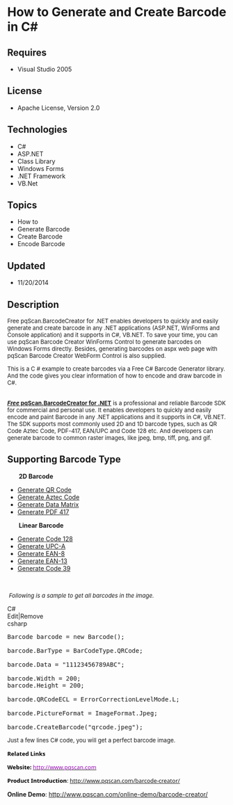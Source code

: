 # How to Generate and Create Barcode in C#
## Requires
- Visual Studio 2005
## License
- Apache License, Version 2.0
## Technologies
- C#
- ASP.NET
- Class Library
- Windows Forms
- .NET Framework
- VB.Net
## Topics
- How to
- Generate Barcode
- Create Barcode
- Encode Barcode
## Updated
- 11/20/2014
## Description

<p class="projectSummary"><span style="font-size:small">Free pqScan.BarcodeCreator for .NET enables developers to quickly and easily generate and create barcode in any .NET applications (ASP.NET, WinForms and Console application) and it supports in C#, VB.NET.
 To save your time, you can use pqScan Barcode Creator WinForms Control to generate barcodes on Windows Forms directly. Besides, generating barcodes on aspx web page with pqScan Barcode Creator WebForm Control is also supplied.<br>
</span></p>
<p><span style="font-size:small">This is a C # example to create barcodes via a Free C# Barcode Generator library. And the code gives you clear information of how to encode and draw barcode in C#.</span><br>
<em>&nbsp; </em></p>
<p><span style="font-size:small"><a title="encode and create barcode in .net" href="http://www.pqscan.com/barcode-creator/"><strong><em>Free</em></strong><strong> pqScan.<span style="font-size:small">BarcodeCreator
</span>for .NET</strong></a> is a professional and reliable Barcode SDK for commercial and personal use. It enables developers to quickly and easily encode and paint Barcode in any .NET applications and it supports in C#, VB.NET. The SDK supports most commonly
 used 2D and 1D barcode types, such as QR Code Aztec Code, PDF-417, EAN/UPC <span style="font-size:small">
and</span> Code 128 <span style="font-size:small">etc. And <span style="font-size:small">
developers can generate barcode to common raster images, like jpeg, bmp, tiff, png, and gif.</span></span></span></p>
<h2><strong>Supporting Barcode Type</strong></h2>
<p><strong>&nbsp;&nbsp;&nbsp;&nbsp;&nbsp;&nbsp;&nbsp; 2D Barcode<br>
</strong></p>
<ul>
<li><a title="create qrcode in .net" href="http://www.pqscan.com/generate-barcode/qrcode.html">Generate QR Code
</a></li><li><a title="create aztec code in .net" href="http://www.pqscan.com/generate-barcode/aztec.html">Generate Aztec Code</a>
</li><li><a title="create data matrix in .net" href="http://www.pqscan.com/generate-barcode/datamatrix.html">Generate Data Matrix</a>
</li><li><a title="create pdf417 barcode in .net" href="http://www.pqscan.com/generate-barcode/pdf417.html">Generate PDF 417
</a></li></ul>
<p><strong>&nbsp;&nbsp;&nbsp;&nbsp;&nbsp;&nbsp;&nbsp; Linear Barcode</strong></p>
<ul>
<li><a title="create code 128 in .net" href="http://www.pqscan.com/generate-barcode/code128.html">Generate Code 128</a>
</li><li><a title="create upca in .net" href="http://www.pqscan.com/generate-barcode/upca.html">Generate UPC-A
</a></li><li><a title="create ean8 in .net" href="http://www.pqscan.com/generate-barcode/ean8.html">Generate EAN-8
</a></li><li><a title="create ean13 in .net" href="http://www.pqscan.com/generate-barcode/ean13.html">Generate EAN-13</a>
</li><li><a title="create code39 in .net" href="http://www.pqscan.com/generate-barcode/code39.html">Generate Code 39</a>
</li></ul>
<p>&nbsp;</p>
<p><span style="font-size:small"><em>&nbsp;Following is a sample to get all barcodes in the image.</em></span><em>
<br>
</em></p>
<div class="scriptcode">
<div class="pluginEditHolder" pluginCommand="mceScriptCode">
<div class="title"><span>C#</span></div>
<div class="pluginLinkHolder"><span class="pluginEditHolderLink">Edit</span>|<span class="pluginRemoveHolderLink">Remove</span></div>
<span class="hidden">csharp</span>

<div class="preview">
<pre class="csharp">Barcode&nbsp;barcode&nbsp;=&nbsp;<span class="cs__keyword">new</span>&nbsp;Barcode();&nbsp;
&nbsp;
barcode.BarType&nbsp;=&nbsp;BarCodeType.QRCode;&nbsp;
&nbsp;
barcode.Data&nbsp;=&nbsp;<span class="cs__string">&quot;11123456789ABC&quot;</span>;&nbsp;
&nbsp;
barcode.Width&nbsp;=&nbsp;<span class="cs__number">200</span>;&nbsp;
barcode.Height&nbsp;=&nbsp;<span class="cs__number">200</span>;&nbsp;
&nbsp;
barcode.QRCodeECL&nbsp;=&nbsp;ErrorCorrectionLevelMode.L;&nbsp;
&nbsp;
barcode.PictureFormat&nbsp;=&nbsp;ImageFormat.Jpeg;&nbsp;
&nbsp;
barcode.CreateBarcode(<span class="cs__string">&quot;qrcode.jpeg&quot;</span>);</pre>
</div>
</div>
</div>
<p><span style="font-size:small">Just a few lines C# code, you will get a perfect barcode image</span><span style="font-size:small">.</span></p>
<p style="color:#000000; font-family:'Segoe UI',Verdana,Arial; font-size:13px; font-style:normal; font-variant:normal; font-weight:normal; letter-spacing:normal; line-height:normal; orphans:auto; text-align:start; text-indent:0px; text-transform:none; white-space:normal; widows:auto; word-spacing:0px">
<strong>Related Links</strong></p>
<p style="color:#000000; font-family:'Segoe UI',Verdana,Arial; font-size:13px; font-style:normal; font-variant:normal; font-weight:normal; letter-spacing:normal; line-height:normal; orphans:auto; text-align:start; text-indent:0px; text-transform:none; white-space:normal; widows:auto; word-spacing:0px">
<strong>Website:</strong><span class="Apple-converted-space">&nbsp;</span><a title="provide .net barcode generate and read SDK, provide .net pdf to image and image to pdf SDK" href="http://www.pqscan.com"><span style="color:#960bb4; text-decoration:none">http://www.pqscan.com</span></a></p>
<p style="color:#000000; font-family:'Segoe UI',Verdana,Arial; font-size:13px; font-style:normal; font-variant:normal; font-weight:normal; letter-spacing:normal; line-height:normal; orphans:auto; text-align:start; text-indent:0px; text-transform:none; white-space:normal; widows:auto; word-spacing:0px">
<strong>Product Introduction</strong>:<span class="Apple-converted-space">&nbsp;</span><a title=".net barcode generator and creator" href="http://www.pqscan.com/barcode-creator/">http://www.pqscan.com/barcode-creator/</a></p>
<p><strong>Online Demo</strong>:<span class="Apple-converted-space"> </span><a title="generate barcode in .net online demo" href="http://www.pqscan.com/online-demo/barcode-creator/">http://www.pqscan.com/online-demo/barcode-creator/</a></p>
